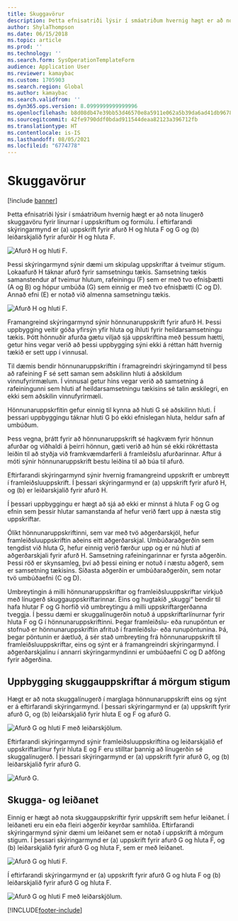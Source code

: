 ```yaml
---
title: Skuggavörur
description: Þetta efnisatriði lýsir í smáatriðum hvernig hægt er að nota línugerð skuggavöru fyrir línurnar í uppskriftum og formúlu í Dynamics 365 Supply Chain Management.
author: ShylaThompson
ms.date: 06/15/2018
ms.topic: article
ms.prod: ''
ms.technology: ''
ms.search.form: SysOperationTemplateForm
audience: Application User
ms.reviewer: kamaybac
ms.custom: 1705903
ms.search.region: Global
ms.author: kamaybac
ms.search.validfrom: ''
ms.dyn365.ops.version: 8.0999999999999996
ms.openlocfilehash: b8d08db47e39bb53d46570e8a5911e062a5b39da6ad41db967856f30034c0af8
ms.sourcegitcommit: 42fe9790ddf0bdad911544deaa82123a396712fb
ms.translationtype: HT
ms.contentlocale: is-IS
ms.lasthandoff: 08/05/2021
ms.locfileid: "6774778"
---
```

# <a name="phantom-items"></a>Skuggavörur

[!include [banner](../includes/banner.md)]

Þetta efnisatriði lýsir í smáatriðum hvernig hægt er að nota línugerð skuggavöru fyrir línurnar í uppskriftum og formúlu. Í eftirfarandi skýringarmynd er (a) uppskrift fyrir afurð H og hluta F og G og (b) leiðarskjalið fyrir afurðir H og hluta F.

![Afurð H og hluti F.](media/product-H-part-F.png)


Þessi skýringarmynd sýnir dæmi um skipulag uppskriftar á tveimur stigum. Lokaafurð H táknar afurð fyrir samsetningu tækis. Samsetning tækis samanstendur af tveimur hlutum, rafeiningu (F) sem er með tvo efnisþætti (A og B) og hópur umbúða (G) sem einnig er með tvo efnisþætti (C og D). Annað efni (E) er notað við almenna samsetningu tækis.

![Afurð H og hluti F.](media/product-H-part-B.png)

Framangreind skýringarmynd sýnir hönnunaruppskrift fyrir afurð H. Þessi uppbygging veitir góða yfirsýn yfir hluta og íhluti fyrir heildarsamsetningu tækis. Þótt hönnuðir afurða gætu viljað sjá uppskriftina með þessum hætti, getur hins vegar verið að þessi uppbygging sýni ekki á réttan hátt hvernig tækið er sett upp í vinnusal. 

Til dæmis bendir hönnunaruppskriftin í framagreindri skýringamynd til þess að rafeining F sé sett saman sem aðskilinn hluti á aðskildum vinnufyrirmælum. Í vinnusal getur hins vegar verið að samsetning á rafeiningunni sem hluti af heildarsamsetningu tækisins sé talin æskilegri, en ekki sem aðskilin vinnufyrirmæli.

Hönnunaruppskrfitin gefur einnig til kynna að hluti G sé aðskilinn hluti. Í þessari uppbyggingu táknar hluti G þó ekki efnislegan hluta, heldur safn af umbúðum. 

Þess vegna, þrátt fyrir að hönnunaruppskrift sé hagkvæm fyrir hönnun afurðar og viðhaldi á þeirri hönnun, gæti verið að hún sé ekki rökréttasta leiðin til að styðja við framkvæmdarferli á framleiðslu afurðarinnar. Aftur á móti sýnir hönnunaruppskrift bestu leiðina til að búa til afurð.

Eftirfarandi skýringarmynd sýnir hvernig framangreind uppskrift er umbreytt í framleiðsluuppskrift. Í þessari skýringarmynd er (a) uppskrift fyrir afurð H, og (b) er leiðarskjalið fyrir afurð H.

Í þessari uppbyggingu er hægt að sjá að ekki er minnst á hluta F og G og efnin sem þessir hlutar samanstanda af hefur verið fært upp á næsta stig uppskriftar. 

Ólíkt hönnunaruppskriftinni, sem var með tvö aðgerðarskjöl, hefur framleiðsluuppskriftin aðeins eitt aðgerðarskjal. Umbúðaraðgerðin sem tengdist við hluta G, hefur einnig verið færður upp og er nú hluti af aðgerðarskjali fyrir afurð H. Samsetning rafeiningarinnar er fyrsta aðgerðin. Þessi röð er skynsamleg, því að þessi eining er notuð í næstu aðgerð, sem er samsetning tækisins. Síðasta aðgerðin er umbúðaraðgerðin, sem notar tvö umbúðaefni (C og D).

Umbreytingin á milli hönnunaruppskriftar og framleiðsluuppskriftar virkjuð með línugerð skuggauppskriftarinnar. Eins og hugtakið „skuggi“ bendir til hafa hlutar F og G horfið við umbreytingu á milli uppskriftargerðanna tveggja. Í þessu dæmi er skuggalínugerðin notuð á uppskriftarlínurnar fyrir hluta F og G í hönnunaruppskriftinni. Þegar framleiðslu- eða runupöntun er stofnuð er hönnunaruppskriftin afrituð í framleiðslu- eða runupöntunina. Þá, þegar pöntunin er áætluð, á sér stað umbreyting frá hönnunaruppskrift til framleiðsluuppskriftar, eins og sýnt er á framangreindri skýringarmynd. Í aðgerðarskjalinu í annarri skýringarmyndinni er umbúðaefni C og D aðföng fyrir aðgerðina. 

## <a name="multilevel-phantom-bom-structures"></a>Uppbygging skuggauppskriftar á mörgum stigum
Hægt er að nota skuggalínugerð í marglaga hönnunaruppskrift eins og sýnt er á eftirfarandi skýringarmynd. Í þessari skýringarmynd er (a) uppskrift fyrir afurð G, og (b) leiðarskjalið fyrir hluta E og F og afurð G. 

![Afurð G og hluti F með leiðarskjölum.](media/product-G-route-sheet-G.png)


Eftirfarandi skýringarmynd sýnir framleiðsluuppskriftina og leiðarskjalið ef uppskriftarlínur fyrir hluta E og F eru stilltar þannig að línugerðin sé skuggalínugerð. Í þessari skýringarmynd er (a) uppskrift fyrir afurð G, og (b) leiðarskjalið fyrir afurð G.

![Afurð G.](media/product-G.png)


## <a name="phantom-and-route-network"></a>Skugga- og leiðanet
Einnig er hægt að nota skuggauppskriftir fyrir uppskrift sem hefur leiðanet. Í leiðaneti eru ein eða fleiri aðgerðir keyrðar samhliða. Eftirfarandi skýringarmynd sýnir dæmi um leiðanet sem er notað í uppskrift á mörgum stigum. Í þessari skýringarmynd er (a) uppskrift fyrir afurð G og hluta F, og (b) leiðarskjalið fyrir afurð G og hluta F, sem er með leiðanet.

![Afurð G og hluti F.](media/product-G-part-F.png)


Í eftirfarandi skýringarmynd er (a) uppskrift fyrir afurð G og hluta F og (b) leiðarskjalið fyrir afurð G og hluta F.

![Afurð G og hluti F með leiðarskjölum.](media/product-G-part-F-with-route-sheet.png)


[!INCLUDE[footer-include](../../includes/footer-banner.md)]